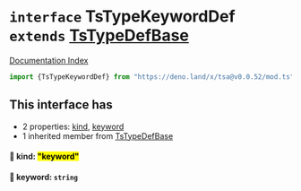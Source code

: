 # `interface` TsTypeKeywordDef `extends` [TsTypeDefBase](../private.interface.TsTypeDefBase/README.md)

[Documentation Index](../README.md)

```ts
import {TsTypeKeywordDef} from "https://deno.land/x/tsa@v0.0.52/mod.ts"
```

## This interface has

- 2 properties:
[kind](#-kind-keyword),
[keyword](#-keyword-string)
- 1 inherited member from [TsTypeDefBase](../private.interface.TsTypeDefBase/README.md)


#### 📄 kind: <mark>"keyword"</mark>



#### 📄 keyword: `string`



